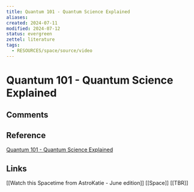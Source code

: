```yaml
---
title: Quantum 101 - Quantum Science Explained
aliases: 
created: 2024-07-11
modified: 2024-07-12
status: evergreen
zettel: literature
tags:
  - RESOURCES/space/source/video
---
```

# Quantum 101 - Quantum Science Explained
## Comments

## Reference
[Quantum 101 - Quantum Science Explained](https://perimeterinstitute.ca/quantum-101-quantum-science-explained)
## Links
[[Watch this Spacetime from AstroKatie - June edition]]
[[Space]]
[[TBR]]




